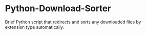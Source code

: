 # Python-Download-Sorter
Brief Python script that redirects and sorts any downloaded files by extension type automatically.
